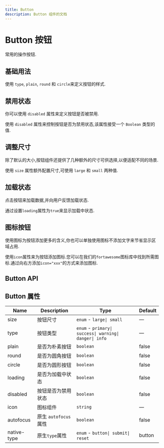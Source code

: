 ```yaml
---
title: Button
description: Button 组件的文档
---
```


# Button 按钮

常用的操作按钮.

## 基础用法

使用 `type`, `plain`, `round` 和 `circle`来定义按钮的样式.

<preview path="../demo/Button/Basic.vue"></preview>

## 禁用状态

你可以使用 `disabled` 属性来定义按钮是否被禁用.

使用 `disabled` 属性来控制按钮是否为禁用状态,该属性接受一个 `Boolean` 类型的值.

<preview path='../demo/Button/Disabled.vue'></preview>

## 调整尺寸

除了默认的大小,按钮组件还提供了几种额外的尺寸可供选择,以便适配不同的场景.

使用 `size` 属性额外配置尺寸,可使用 `large` 和 `small` 两种值.

<preview path="../demo/Button/Size.vue"></preview>

## 加载状态

点击按钮来加载数据,并向用户反馈加载状态.

通过设置`loading`属性为`true`来显示加载中状态.

<preview path="../demo/Button/Loading.vue"></preview>

## 图标按钮

使用图标为按钮添加更多的含义,你也可以单独使用图标不添加文字来节省显示区域占用.

使用`icon`属性来为按钮添加图标.您可以在我们的`fortawesome`图标库中找到所需图标.通过向右方添加`icon="xxx"`的方式来添加图标.

<preview path="../demo/Button/Icon.vue"></preview>

## Button API

## Button 属性

| Name        | Description           | Type                                                   | Default |
| ----------- | --------------------- | ------------------------------------------------------ | ------- |
| size        | 按钮尺寸              | `enum` - `large\| small`                               | —       |
| type        | 按钮类型              | `enum` - `primary\| success\| warning\| danger\| info` | —       |
| plain       | 是否为朴素按钮        | `boolean`                                              | false   |
| round       | 是否为圆角按钮        | `boolean`                                              | false   |
| circle      | 是否为圆形按钮        | `boolean`                                              | false   |
| loading     | 是否为加载中状态      | `boolean`                                              | false   |
| disabled    | 按钮是否为禁用状态    | `boolean`                                              | false   |
| icon        | 图标组件              | `string`                                               | —       |
| autofocus   | 原生 `autofocus` 属性 | `boolean`                                              | false   |
| native-type | 原生`type`属性        | `enum` - `button\| submit\| reset`                     | button  |
